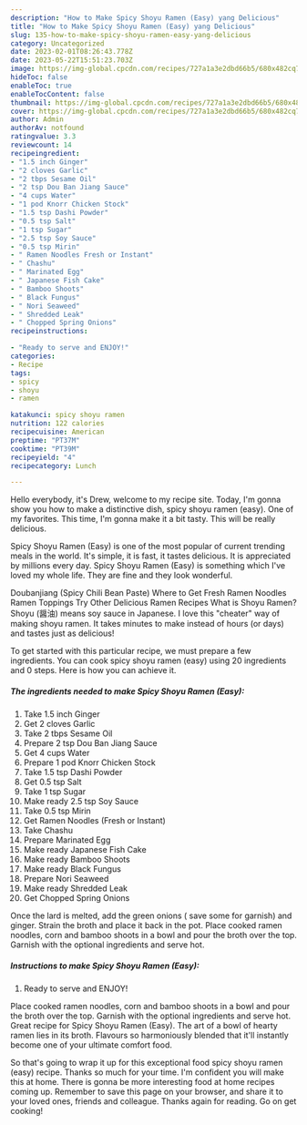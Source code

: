 ```yaml
---
description: "How to Make Spicy Shoyu Ramen (Easy) yang Delicious"
title: "How to Make Spicy Shoyu Ramen (Easy) yang Delicious"
slug: 135-how-to-make-spicy-shoyu-ramen-easy-yang-delicious
category: Uncategorized
date: 2023-02-01T08:26:43.778Z
date: 2023-05-22T15:51:23.703Z
image: https://img-global.cpcdn.com/recipes/727a1a3e2dbd66b5/680x482cq70/spicy-shoyu-ramen-easy-recipe-main-photo.jpg
hideToc: false
enableToc: true
enableTocContent: false
thumbnail: https://img-global.cpcdn.com/recipes/727a1a3e2dbd66b5/680x482cq70/spicy-shoyu-ramen-easy-recipe-main-photo.jpg
cover: https://img-global.cpcdn.com/recipes/727a1a3e2dbd66b5/680x482cq70/spicy-shoyu-ramen-easy-recipe-main-photo.jpg
author: Admin
authorAv: notfound
ratingvalue: 3.3
reviewcount: 14
recipeingredient:
- "1.5 inch Ginger"
- "2 cloves Garlic"
- "2 tbps Sesame Oil"
- "2 tsp Dou Ban Jiang Sauce"
- "4 cups Water"
- "1 pod Knorr Chicken Stock"
- "1.5 tsp Dashi Powder"
- "0.5 tsp Salt"
- "1 tsp Sugar"
- "2.5 tsp Soy Sauce"
- "0.5 tsp Mirin"
- " Ramen Noodles Fresh or Instant"
- " Chashu"
- " Marinated Egg"
- " Japanese Fish Cake"
- " Bamboo Shoots"
- " Black Fungus"
- " Nori Seaweed"
- " Shredded Leak"
- " Chopped Spring Onions"
recipeinstructions:

- "Ready to serve and ENJOY!"
categories:
- Recipe
tags:
- spicy
- shoyu
- ramen

katakunci: spicy shoyu ramen 
nutrition: 122 calories
recipecuisine: American
preptime: "PT37M"
cooktime: "PT39M"
recipeyield: "4"
recipecategory: Lunch

---
```



Hello everybody, it's Drew, welcome to my recipe site. Today, I'm gonna show you how to make a distinctive dish, spicy shoyu ramen (easy). One of my favorites. This time, I'm gonna make it a bit tasty. This will be really delicious.

Spicy Shoyu Ramen (Easy) is one of the most popular of current trending meals in the world. It's simple, it is fast, it tastes delicious. It is appreciated by millions every day. Spicy Shoyu Ramen (Easy) is something which I've loved my whole life. They are fine and they look wonderful.

Doubanjiang (Spicy Chili Bean Paste) Where to Get Fresh Ramen Noodles Ramen Toppings Try Other Delicious Ramen Recipes What is Shoyu Ramen? Shoyu (醤油) means soy sauce in Japanese. I love this &#34;cheater&#34; way of making shoyu ramen. It takes minutes to make instead of hours (or days) and tastes just as delicious!


To get started with this particular recipe, we must prepare a few ingredients. You can cook spicy shoyu ramen (easy) using 20 ingredients and 0 steps. Here is how you can achieve it.

<!--inarticleads1-->

##### The ingredients needed to make Spicy Shoyu Ramen (Easy):

1. Take 1.5 inch Ginger
1. Get 2 cloves Garlic
1. Take 2 tbps Sesame Oil
1. Prepare 2 tsp Dou Ban Jiang Sauce
1. Get 4 cups Water
1. Prepare 1 pod Knorr Chicken Stock
1. Take 1.5 tsp Dashi Powder
1. Get 0.5 tsp Salt
1. Take 1 tsp Sugar
1. Make ready 2.5 tsp Soy Sauce
1. Take 0.5 tsp Mirin
1. Get  Ramen Noodles (Fresh or Instant)
1. Take  Chashu
1. Prepare  Marinated Egg
1. Make ready  Japanese Fish Cake
1. Make ready  Bamboo Shoots
1. Make ready  Black Fungus
1. Prepare  Nori Seaweed
1. Make ready  Shredded Leak
1. Get  Chopped Spring Onions


Once the lard is melted, add the green onions ( save some for garnish) and ginger. Strain the broth and place it back in the pot. Place cooked ramen noodles, corn and bamboo shoots in a bowl and pour the broth over the top. Garnish with the optional ingredients and serve hot. 

<!--inarticleads2-->

##### Instructions to make Spicy Shoyu Ramen (Easy):


1. Ready to serve and ENJOY!

Place cooked ramen noodles, corn and bamboo shoots in a bowl and pour the broth over the top. Garnish with the optional ingredients and serve hot. Great recipe for Spicy Shoyu Ramen (Easy). The art of a bowl of hearty ramen lies in its broth. Flavours so harmoniously blended that it&#39;ll instantly become one of your ultimate comfort food. 

So that's going to wrap it up for this exceptional food spicy shoyu ramen (easy) recipe. Thanks so much for your time. I'm confident you will make this at home. There is gonna be more interesting food at home recipes coming up. Remember to save this page on your browser, and share it to your loved ones, friends and colleague. Thanks again for reading. Go on get cooking!
